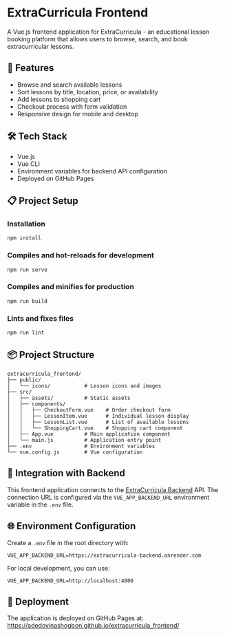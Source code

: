 # ExtraCurricula Frontend

A Vue.js frontend application for ExtraCurricula - an educational lesson booking platform that allows users to browse, search, and book extracurricular lessons.

## 🚀 Features

- Browse and search available lessons
- Sort lessons by title, location, price, or availability
- Add lessons to shopping cart
- Checkout process with form validation
- Responsive design for mobile and desktop

## 🛠️ Tech Stack

- Vue.js
- Vue CLI
- Environment variables for backend API configuration
- Deployed on GitHub Pages

## 📋 Project Setup

### Installation

```
npm install
```

### Compiles and hot-reloads for development

```
npm run serve
```

### Compiles and minifies for production

```
npm run build
```

### Lints and fixes files

```
npm run lint
```

## 📦 Project Structure

```
extracurricula_frontend/
├── public/
│   └── icons/           # Lesson icons and images
├── src/
│   ├── assets/          # Static assets
│   ├── components/
│   │   ├── CheckoutForm.vue    # Order checkout form
│   │   ├── LessonItem.vue      # Individual lesson display
│   │   ├── LessonList.vue      # List of available lessons
│   │   └── ShoppingCart.vue    # Shopping cart component
│   ├── App.vue          # Main application component
│   └── main.js          # Application entry point
├── .env                 # Environment variables
└── vue.config.js        # Vue configuration
```

## 🔄 Integration with Backend

This frontend application connects to the [ExtraCurricula Backend](https://github.com/adedoyinashogbon/extracurricula_backend) API. The connection URL is configured via the `VUE_APP_BACKEND_URL` environment variable in the `.env` file.

## 🌐 Environment Configuration

Create a `.env` file in the root directory with:

```
VUE_APP_BACKEND_URL=https://extracurricula-backend.onrender.com
```

For local development, you can use:

```
VUE_APP_BACKEND_URL=http://localhost:4000
```

## 🚀 Deployment

The application is deployed on GitHub Pages at:
https://adedoyinashogbon.github.io/extracurricula_frontend/
